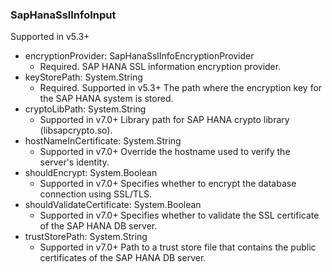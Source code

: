 ### SapHanaSslInfoInput
Supported in v5.3+

- encryptionProvider: SapHanaSslInfoEncryptionProvider
  - Required. SAP HANA SSL information encryption provider.
- keyStorePath: System.String
  - Required. Supported in v5.3+
The path where the encryption key for the SAP HANA system is stored.
- cryptoLibPath: System.String
  - Supported in v7.0+
Library path for SAP HANA crypto library (libsapcrypto.so).
- hostNameInCertificate: System.String
  - Supported in v7.0+
Override the hostname used to verify the server's identity.
- shouldEncrypt: System.Boolean
  - Supported in v7.0+
Specifies whether to encrypt the database connection using SSL/TLS.
- shouldValidateCertificate: System.Boolean
  - Supported in v7.0+
Specifies whether to validate the SSL certificate of the SAP HANA DB server.
- trustStorePath: System.String
  - Supported in v7.0+
Path to a trust store file that contains the public certificates of the SAP HANA DB server.

